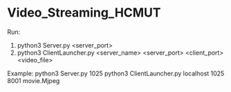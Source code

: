 # Video_Streaming_HCMUT
Run:
  1. python3 Server.py <server_port>
  2. python3 ClientLauncher.py <server_name> <server_port> <client_port> <video_file>
  
  Example:
    python3 Server.py 1025
    python3 ClientLauncher.py localhost 1025 8001 movie.Mjpeg
